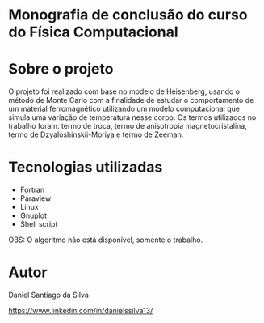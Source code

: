 # Monografia de conclusão do curso do Física Computacional 

# Sobre o projeto

O projeto foi realizado com base no modelo de Heisenberg, usando o método de Monte Carlo com a finalidade de estudar o comportamento de um material ferromagnético utilizando um modelo computacional que simula uma variação de temperatura nesse corpo. Os termos utilizados no trabalho foram: termo de troca, termo de anisotropia magnetocristalina, termo de Dzyaloshinskii-Moriya e termo de Zeeman.

# Tecnologias utilizadas
- Fortran
- Paraview
- Linux
- Gnuplot
- Shell script

OBS: O algoritmo não está disponível, somente o trabalho.

# Autor

Daniel Santiago da Silva

https://www.linkedin.com/in/danielssilva13/

